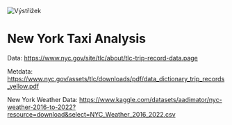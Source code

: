 
![Výstřižek](https://github.com/user-attachments/assets/027c812f-117d-4cb8-8b50-7bdac205b5a5)

# New York Taxi Analysis

Data: https://www.nyc.gov/site/tlc/about/tlc-trip-record-data.page

Metdata: https://www.nyc.gov/assets/tlc/downloads/pdf/data_dictionary_trip_records_yellow.pdf

New York Weather Data: https://www.kaggle.com/datasets/aadimator/nyc-weather-2016-to-2022?resource=download&select=NYC_Weather_2016_2022.csv
